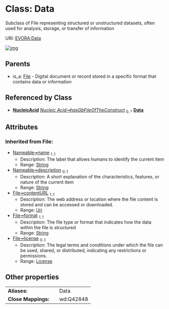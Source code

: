 
# Class: Data

Subclass of File representing structured or unstructured datasets, often used for analysis, storage, or transfer of information

URI: [EVORA:Data](https://evora-project.eu/Data)


[![img](https://yuml.me/diagram/nofunky;dir:TB/class/[NucleicAcid],[License],[File],[NucleicAcid]++-%20hasGbFileOfTheConstruct%200..*>[Data&#124;contentURL(i):uri;format(i):string;name(i):string;description(i):string%20%3F],[File]^-[Data])](https://yuml.me/diagram/nofunky;dir:TB/class/[NucleicAcid],[License],[File],[NucleicAcid]++-%20hasGbFileOfTheConstruct%200..*>[Data&#124;contentURL(i):uri;format(i):string;name(i):string;description(i):string%20%3F],[File]^-[Data])

## Parents

 *  is_a: [File](File.md) - Digital document or record stored in a specific format that contains data or information

## Referenced by Class

 *  **[NucleicAcid](NucleicAcid.md)** *[Nucleic Acid➞hasGbFileOfTheConstruct](Nucleic_Acid_hasGbFileOfTheConstruct.md)*  <sub>0..\*</sub>  **[Data](Data.md)**

## Attributes


### Inherited from File:

 * [Nameable➞name](Nameable_name.md)  <sub>1..1</sub>
     * Description: The label that allows humans to identify the current item
     * Range: [String](types/String.md)
 * [Nameable➞description](Nameable_description.md)  <sub>0..1</sub>
     * Description: A short explanation of the characteristics, features, or nature of the current item
     * Range: [String](types/String.md)
 * [File➞contentURL](File_contentURL.md)  <sub>1..1</sub>
     * Description: The web address or location where the file content is stored and can be accessed or downloaded.
     * Range: [Uri](types/Uri.md)
 * [File➞format](File_format.md)  <sub>1..1</sub>
     * Description: The file type or format that indicates how the data within the file is structured
     * Range: [String](types/String.md)
 * [File➞license](File_license.md)  <sub>0..1</sub>
     * Description: The legal terms and conditions under which the file can be used, shared, or distributed, indicating any restrictions or permissions.
     * Range: [License](License.md)

## Other properties

|  |  |  |
| --- | --- | --- |
| **Aliases:** | | Data |
| **Close Mappings:** | | wd:Q42848 |